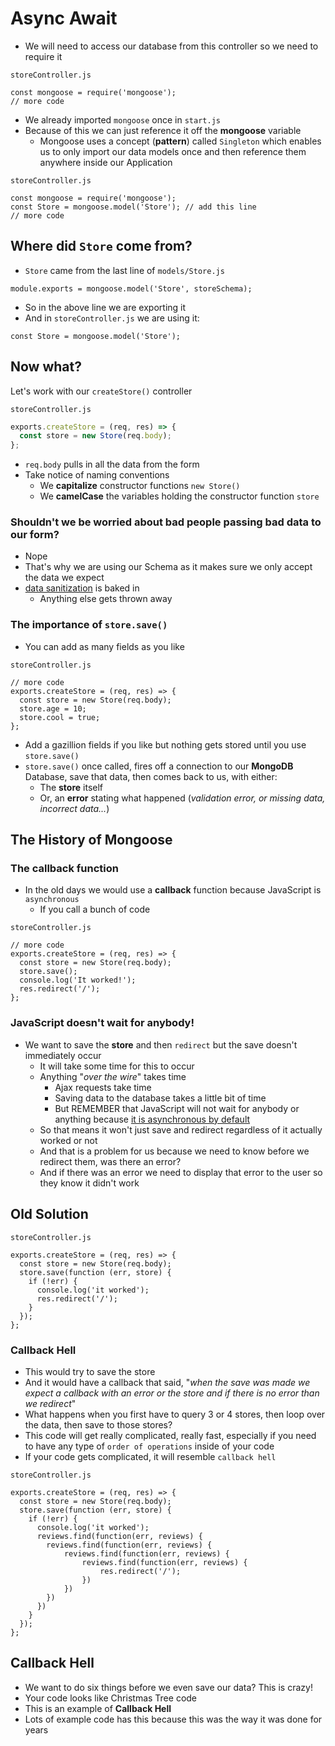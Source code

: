 # Async Await
* We will need to access our database from this controller so we need to require it

`storeController.js`

```
const mongoose = require('mongoose');
// more code
```

* We already imported `mongoose` once in `start.js`
* Because of this we can just reference it off the **mongoose** variable
    - Mongoose uses a concept (**pattern**) called `Singleton` which enables us to only import our data models once and then reference them anywhere inside our Application

`storeController.js`

```
const mongoose = require('mongoose');
const Store = mongoose.model('Store'); // add this line
// more code
```

## Where did `Store` come from?
* `Store` came from the last line of `models/Store.js`

`module.exports = mongoose.model('Store', storeSchema);`

* So in the above line we are exporting it
* And in `storeController.js` we are using it:

`const Store = mongoose.model('Store');`

## Now what?
Let's work with our `createStore()` controller

`storeController.js`

```js
exports.createStore = (req, res) => {
  const store = new Store(req.body);
};
```

* `req.body` pulls in all the data from the form
* Take notice of naming conventions
  - We **capitalize** constructor functions `new Store()`
  - We **camelCase** the variables holding the constructor function `store`

### Shouldn't we be worried about bad people passing bad data to our form?
* Nope
* That's why we are using our Schema as it makes sure we only accept the data we expect
* [data sanitization](https://www.smashingmagazine.com/2011/01/keeping-web-users-safe-by-sanitizing-input-data/) is baked in
    - Anything else gets thrown away

### The importance of `store.save()`
* You can add as many fields as you like

`storeController.js`

```
// more code
exports.createStore = (req, res) => {
  const store = new Store(req.body);
  store.age = 10;
  store.cool = true;
};
```

* Add a gazillion fields if you like but nothing gets stored until you use `store.save()`
* `store.save()` once called, fires off a connection to our **MongoDB** Database, save that data, then comes back to us, with either:
    - The **store** itself
    - Or, an **error** stating what happened (_validation error, or missing data, incorrect data..._)

## The History of Mongoose
### The callback function
* In the old days we would use a **callback** function because JavaScript is `asynchronous`
    - If you call a bunch of code

`storeController.js`

```
// more code
exports.createStore = (req, res) => {
  const store = new Store(req.body);
  store.save();
  console.log('It worked!');
  res.redirect('/');
};
```

### JavaScript doesn't wait for anybody!
* We want to save the **store** and then `redirect` but the save doesn't immediately occur
    - It will take some time for this to occur
    - Anything "_over the wire_" takes time
        + Ajax requests take time
        + Saving data to the database takes a little bit of time
        + But REMEMBER that JavaScript will not wait for anybody or anything because <u>it is asynchronous by default</u>
    - So that means it won't just save and redirect regardless of it actually worked or not
    - And that is a problem for us because we need to know before we redirect them, was there an error?
    - And if there was an error we need to display that error to the user so they know it didn't work

## Old Solution
`storeController.js`

```
exports.createStore = (req, res) => {
  const store = new Store(req.body);
  store.save(function (err, store) {
    if (!err) {
      console.log('it worked');
      res.redirect('/');
    }
  });
};
```

### Callback Hell
* This would try to save the store
* And it would have a callback that said, "_when the save was made we expect a callback with an error or the store and if there is no error than we redirect_"
* What happens when you first have to query 3 or 4 stores, then loop over the data, then save to those stores? 
* This code will get really complicated, really fast, especially if you need to have any type of `order of operations` inside of your code
* If your code gets complicated, it will resemble `callback hell`

`storeController.js`

```
exports.createStore = (req, res) => {
  const store = new Store(req.body);
  store.save(function (err, store) {
    if (!err) {
      console.log('it worked');
      reviews.find(function(err, reviews) {
        reviews.find(function(err, reviews) {
            reviews.find(function(err, reviews) {
                reviews.find(function(err, reviews) {
                    res.redirect('/');
                })
            })
        })
      })
    }
  });
};
```

## Callback Hell
* We want to do six things before we even save our data? This is crazy!
* Your code looks like Christmas Tree code
* This is an example of **Callback Hell**
* Lots of example code has this because this was the way it was done for years
